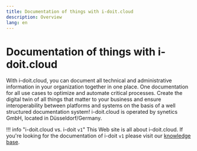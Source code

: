 ```yaml
---
title: Documentation of things with i-doit.cloud
description: Overview
lang: en
---
```


# Documentation of things with i-doit.cloud

With i-doit.cloud, you can document all technical and administrative information in your organization together in one place. One documentation for all use cases to optimize and automate critical processes. Create the digital twin of all things that matter to your business and ensure interoperability between platforms and systems on the basis of a well structured documentation system! i-doit.cloud is operated by synetics GmbH,  located in Düsseldorf/Germany.

!!! info "i-doit.cloud vs. i-doit `v1`"
    This Web site is all about i-doit.cloud. If you're looking for the documentation of i-doit `v1` please visit our [knowledge base](https://kb.i-doit.com/display/en/).
